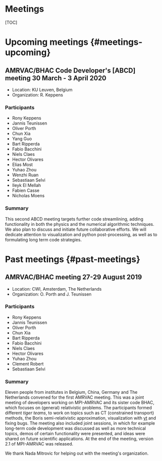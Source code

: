 # Meetings

[TOC]

# Upcoming meetings {#meetings-upcoming}

## AMRVAC/BHAC Code Developer's [ABCD] meeting 30 March - 3 April 2020

* Location: KU Leuven, Belgium
* Organization: R. Keppens

### Participants

* Rony Keppens
* Jannis Teunissen
* Oliver Porth
* Chun Xia
* Yang Guo
* Bart Ripperda
* Fabio Bacchini
* Niels Claes
* Hector Olivares
* Elias Most
* Yuhao Zhou
* Wenzhi Ruan
* Sebastiaan Selvi
* Ileyk El Mellah
* Fabien Casse
* Nicholas Moens

### Summary

This second ABCD meeting targets further code streamlining, adding functionality in both the physics
and the numerical algorithmic techniques. We also plan to discuss and initiate future collaborative efforts. 
We will dedicate attention to visualization and python post-processing, as well as to formulating long term code strategies.

# Past meetings {#past-meetings}

## AMRVAC/BHAC meeting 27-29 August 2019

* Location: CWI, Amsterdam, The Netherlands
* Organization: O. Porth and J. Teunissen

### Participants

* Rony Keppens
* Jannis Teunissen
* Oliver Porth
* Chun Xia
* Bart Ripperda
* Fabio Bacchini
* Niels Claes
* Hector Olivares
* Yuhao Zhou
* Clement Robert
* Sebastiaan Selvi

### Summary

Eleven people from institutes in Belgium, China, Germany and The Netherlands
convened for the first AMRVAC meeting. This was a joint meeting of developers
working on MPI-AMRVAC and its sister code BHAC, which focuses on (general)
relativistic problems. The participants formed different *tiger teams*, to work
on topics such as CT (constrained transport) methods, the Boris
semi-relativistic approximation, visualization with
[yt](https://yt-project.org/) and fixing bugs. The meeting also included joint
sessions, in which for example long-term code development was discussed as well
as more technical topics, demos of certain functionality were presented, and
ideas were shared on future scientific applications. At the end of the meeting,
version 2.1 of MPI-AMRVAC was released.

We thank Nada Mitrovic for helping out with the meeting's organization.
